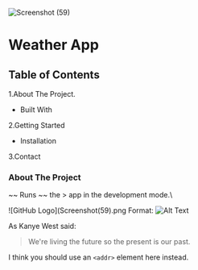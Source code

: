 ![Screenshot (59)](https://user-images.githubusercontent.com/69208518/118178798-1f88dd00-b43d-11eb-88f3-08102718c710.png)
# Weather App



## Table of Contents

1.About The Project.

 -  Built With
 
2.Getting Started

 -  Installation
 
3.Contact

### About The Project

~~ Runs ~~ the > app in the development mode.\


![GitHub Logo](Screenshot(59).png
Format: ![Alt Text](url)


As Kanye West said:

> We're living the future so
> the present is our past.
> 

I think you should use an
`<addr>` element here instead.

